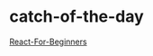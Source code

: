 # catch-of-the-day

[React-For-Beginners](https://github.com/wesbos/React-For-Beginners-Starter-Files/tree/master/01%20-%20Introduction%20-%20Start%20Here)